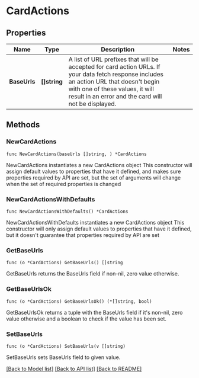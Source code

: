 # CardActions

## Properties

Name | Type | Description | Notes
------------ | ------------- | ------------- | -------------
**BaseUrls** | **[]string** | A list of URL prefixes that will be accepted for card action URLs. If your data fetch response includes an action URL that doesn&#39;t begin with one of these values, it will result in an error and the card will not be displayed. | 

## Methods

### NewCardActions

`func NewCardActions(baseUrls []string, ) *CardActions`

NewCardActions instantiates a new CardActions object
This constructor will assign default values to properties that have it defined,
and makes sure properties required by API are set, but the set of arguments
will change when the set of required properties is changed

### NewCardActionsWithDefaults

`func NewCardActionsWithDefaults() *CardActions`

NewCardActionsWithDefaults instantiates a new CardActions object
This constructor will only assign default values to properties that have it defined,
but it doesn't guarantee that properties required by API are set

### GetBaseUrls

`func (o *CardActions) GetBaseUrls() []string`

GetBaseUrls returns the BaseUrls field if non-nil, zero value otherwise.

### GetBaseUrlsOk

`func (o *CardActions) GetBaseUrlsOk() (*[]string, bool)`

GetBaseUrlsOk returns a tuple with the BaseUrls field if it's non-nil, zero value otherwise
and a boolean to check if the value has been set.

### SetBaseUrls

`func (o *CardActions) SetBaseUrls(v []string)`

SetBaseUrls sets BaseUrls field to given value.



[[Back to Model list]](../README.md#documentation-for-models) [[Back to API list]](../README.md#documentation-for-api-endpoints) [[Back to README]](../README.md)



